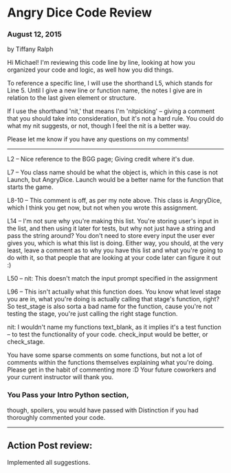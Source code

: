# Angry Dice Code Review
### August 12, 2015
by Tiffany Ralph

Hi Michael! I'm reviewing this code line by line, looking at how you organized your code and logic, as well how you did things.

To reference a specific line, I will use the shorthand L5, which stands for Line 5. Until I give a new line or function name, the notes I give are in relation to the last given element or structure.

If I use the shorthand 'nit,' that means I'm 'nitpicking' – giving a comment that you should take into consideration, but it's not a hard rule. You could do what my nit suggests, or not, though I feel the nit is a better way.

Please let me know if you have any questions on my comments! 

---

L2 – Nice reference to the BGG page; Giving credit where it's due.

L7 – You class name should be what the object is, which in this case is not Launch, but AngryDice. Launch would be a better name for the function that starts the game.

L8-10 – This comment is off, as per my note above. This class is AngryDice, which I think you get now, but not when you wrote this assignment.

L14 – I'm not sure why you're making this list. You're storing user's input in the list, and then using it later for tests, but why not just have a string and pass the string around? You don't need to store every input the user ever gives you, which is what this list is doing. Either way, you should, at the very least, leave a comment as to why you have this list and what you're going to do with it, so that people that are looking at your code later can figure it out :)

L50 – nit: This doesn't match the input prompt specified in the assignment

L96 – This isn't actually what this function does. You know what level stage you are in, what you're doing is actually calling that stage's function, right? So test_stage is also sorta a bad name for the function, cause you're not testing the stage, you're just calling the right stage function.

nit: I wouldn't name my functions text_blank, as it implies it's a test function – to test the functionality of your code. check_input would be better, or check_stage.

You have some sparse comments on some functions, but not a lot of comments within the functions themselves explaining what you're doing. Please get in the habit of commenting more :D Your future coworkers and your current instructor will thank you.

### You Pass your Intro Python section, 
though, spoilers, you would have passed with Distinction if you had thoroughly commented your code.

---

## Action Post review: 
Implemented all suggestions.

